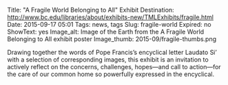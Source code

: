 Title: "A Fragile World Belonging to All" Exhibit
Destination: http://www.bc.edu/libraries/about/exhibits-new/TMLExhibits/fragile.html
Date: 2015-09-17 05:01 
Tags: news, tags 
Slug: fragile-world
Expired: no
ShowText: yes
Image_alt: Image of the Earth from the A Fragile World Belonging to All exhibit poster
Image_thumb: 2015-09/fragile-thumbs.png

Drawing together the words of Pope Francis’s encyclical letter Laudato Si’ with a selection of corresponding images, this exhibit is an invitation to actively reflect on the concerns, challenges, hopes—and call to action—for the care of our common home so powerfully expressed in the encyclical.
